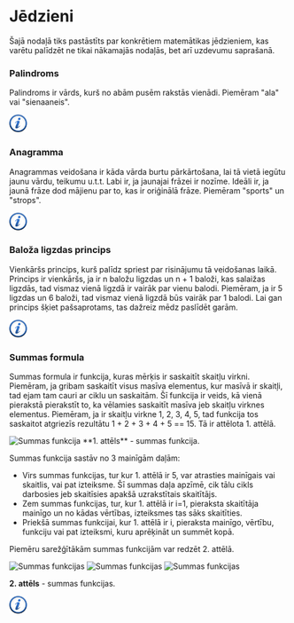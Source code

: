 # Jēdzieni

Šajā nodaļā tiks pastāstīts par konkrētiem matemātikas jēdzieniem, kas varētu palīdzēt ne tikai nākamajās nodaļās, bet arī uzdevumu saprašanā.

### Palindroms

Palindroms ir vārds, kurš no abām pusēm rakstās vienādi. Piemēram "ala" vai "sienaaneis".

<a href="http://en.wikipedia.org/wiki/Palindrome" target="_blank">![Vairāk informācija](/media/theory/information.png)</a>

### Anagramma

Anagrammas veidošana ir kāda vārda burtu pārkārtošana, lai tā vietā iegūtu jaunu vārdu, teikumu u.t.t. Labi ir, ja jaunajai frāzei ir nozīme. Ideāli ir, ja jaunā frāze dod mājienu par to, kas ir oriģinālā frāze. Piemēram "sports" un "strops".

<a href="http://en.wikipedia.org/wiki/Anagram" target="_blank">![Vairāk informācija](/media/theory/information.png)</a>

### Baloža ligzdas princips

Vienkāršs princips, kurš palīdz spriest par risinājumu tā veidošanas laikā. Princips ir vienkāršs, ja ir n baložu ligzdas un n + 1 baloži, kas salaižas ligzdās, tad vismaz vienā ligzdā ir vairāk par vienu balodi. Piemēram, ja ir 5 ligzdas un 6 baloži, tad vismaz vienā ligzdā būs vairāk par 1 balodi. Lai gan princips šķiet pašsaprotams, tas dažreiz mēdz paslīdēt garām.

<a href="http://en.wikipedia.org/wiki/Pigeonhole_principle" target="_blank">![Vairāk informācija](/media/theory/information.png)</a>

### Summas formula

Summas formula ir funkcija, kuras mērķis ir saskaitīt skaitļu virkni. Piemēram, ja gribam saskaitīt visus masīva elementus, kur masīvā ir skaitļi, tad ejam tam cauri ar ciklu un saskaitām. Šī funkcija ir veids, kā vienā pierakstā pierakstīt to, ka vēlamies saskaitīt masīva jeb skaitļu virknes elementus. Piemēram, ja ir skaitļu virkne 1, 2, 3, 4, 5, tad funkcija tos saskaitot atgriezīs rezultātu 1 + 2 + 3 + 4 + 5 == 15. Tā ir attēlota 1. attēlā.

<img alt="Summas funkcija" src="/media/theory/sum.gif" />
**1. attēls** - summas funkcija.
 

Summas funkcija sastāv no 3 mainīgām daļām:

- Virs summas funkcijas, tur kur 1. attēlā ir 5, var atrasties mainīgais vai skaitlis, vai pat izteiksme. Šī summas daļa apzīmē, cik tālu cikls darbosies jeb skaitīsies apakšā uzrakstītais skaitītājs.
- Zem summas funkcijas, tur, kur 1. attēlā ir i=1, pieraksta skaitītāja mainīgo un no kādas vērtības, izteiksmes tas sāks skaitīties.
- Priekšā summas funkcijai, kur 1. attēlā ir i, pieraksta mainīgo, vērtību, funkciju vai pat izteiksmi, kuru aprēķināt un summēt kopā.

Piemēru sarežģītākām summas funkcijām var redzēt 2. attēlā.

<img alt="Summas funkcijas" src="/media/theory/sum2.gif" />
<img alt="Summas funkcijas" src="/media/theory/sum3.gif" />
<img alt="Summas funkcijas" src="/media/theory/sum4.gif" />


**2. attēls** - summas funkcijas.
 

<a href="http://en.wikipedia.org/wiki/Summation" target="_blank">![Vairāk informācija](/media/theory/information.png)</a>